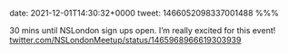 date: 2021-12-01T14:30:32+0000
tweet: 1466052098337001488
%%%

30 mins until NSLondon sign ups open. I’m really excited for this event! [twitter.com/NSLondonMeetup/status/1465968966619303939](https://twitter.com/NSLondonMeetup/status/1465968966619303939)

